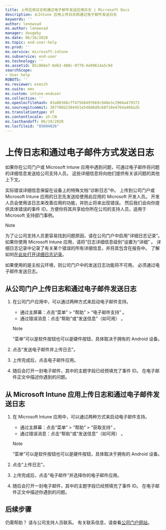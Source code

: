 ```yaml
---
title: 上传应用日志和通过电子邮件发送应用日志 | Microsoft Docs
description: 从Intune 应用上传日志和通过电子邮件发送日志
keywords: ''
author: lenewsad
ms.author: lanewsad
manager: dougeby
ms.date: 06/16/2020
ms.topic: end-user-help
ms.prod: ''
ms.service: microsoft-intune
ms.subservice: end-user
ms.technology: ''
ms.assetid: 85c868e7-8d63-480c-9770-4e99614a5c94
searchScope:
- User help
ROBOTS: ''
ms.reviewer: esmich
ms.suite: ems
ms.custom: intune-enduser
ms.collection: ''
ms.openlocfilehash: 83a00368c7f47568497669c940e3c2904a479372
ms.sourcegitcommit: 387706b2304451e548d6d9c68f18e4764a466a2b
ms.translationtype: HT
ms.contentlocale: zh-CN
ms.lasthandoff: 06/19/2020
ms.locfileid: "85094026"
---
```

# <a name="upload-and-email-logs"></a>上传日志和通过电子邮件方式发送日志  

如果你在公司门户或 Microsoft Intune 应用中遇到问题，可通过电子邮件将问题的详细信息发送给公司支持人员。 这些详细信息将向他们提供有关该问题的其他上下文。  

实际错误详细信息保留在设备上的特殊文档“诊断日志”中。 上传到公司门户或 Microsoft Intune 应用的日志先发送给使用此应用的 Microsoft 开发人员。 开发人员会使用该日志来改善应用的功能，并防止将来出现错误。 然后我们会向你提供具体错误的事件 ID，方便你将其共享给你所在公司的支持人员，适用于 Microsoft 支持部门事例。  

> [!Note]
> 为了让公司支持人员更容易找到问题原因，请在公司门户中启用“详细日志记录”。 如果你使用 Microsoft Intune 应用，请将“日志详细信息级别”设置为“详细” 。 详细日志记录中记录了有关某个错误的所有详细信息，并将其包含在报告中。 了解如何[在此处打开详细日志记录](use-verbose-logging-to-help-your-it-administrator-fix-device-issues-android.md)。  
>
> 如果使用的是主权云环境，则公司门户中的发送日志功能将不可用。 必须通过电子邮件发送日志。 

## <a name="upload-and-email-logs-from-company-portal"></a>从公司门户上传日志和通过电子邮件发送日志  

1. 在公司门户应用中，可以通过两种方式来启动电子邮件支持。
    * 通过主屏幕：点击“菜单” > “帮助” > “电子邮件支持”  。  
    * 通过错误消息：点击“帮助”或“发送信息”（如可用） 。  

    > [!NOTE]
    > “菜单”可以是软件按钮也可以是硬件按钮，具体取决于拥有的 Android 设备。  

3. 点击“发送电子邮件并上传日志”。  
4. 上传完成后，点击电子邮件应用。 
5. 随后会打开一封电子邮件，其中的主题字段已经预填充了事件 ID。 在电子邮件正文中描述你遇到的问题。    


## <a name="upload-and-email-logs-from-microsoft-intune-app"></a>从 Microsoft Intune 应用上传日志和通过电子邮件发送日志   

1. 在 Microsoft Intune 应用中，可以通过两种方式来启动电子邮件支持。  
    * 通过主屏幕：点击“菜单” > “帮助” > “获取支持”  。  
    * 通过错误消息：点击“帮助”或“发送信息”（如可用） 。  

    > [!NOTE]
    > “菜单”可以是软件按钮也可以是硬件按钮，具体取决于拥有的 Android 设备。

3. 点击“上传日志”。  
4. 上传完成后，点击“电子邮件”并选择你的电子邮件应用。  
5. 随后会打开一封电子邮件，其中的主题字段已经预填充了事件 ID。 在电子邮件正文中描述你遇到的问题。  

## <a name="next-steps"></a>后续步骤  

仍需帮助？ 请与公司支持人员联系。 有关联系信息，请查看[公司门户网站](https://go.microsoft.com/fwlink/?linkid=2010980)。
